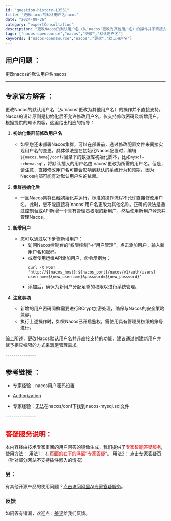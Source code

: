 ```yaml
---
id: "question-history-13531"
title: "更改nacos的默认用户名nacos"
date: "2024-09-26"
category: "expertConsultation"
description: "更改Nacos的默认用户名（从'nacos'更改为其他用户名）的操作并不直接支持。Nacos的设计原则是初始化后不允许修改用户名，仅支持修改密码及新增用户。根据提供的知识内容，这里给出相应的指导：1. **初始化集群前修改用户名**   - 如果您还未部署Nacos集群，可以在部署前，通过修改配置文"
tags: ["nacos-opensource","nacos","更改","默认用户名"]
keywords: ["nacos-opensource","nacos","更改","默认用户名"]
---
```


## 用户问题 ： 
 更改nacos的默认用户名nacos  

---------------
## 专家官方解答 ：

更改Nacos的默认用户名（从'nacos'更改为其他用户名）的操作并不直接支持。Nacos的设计原则是初始化后不允许修改用户名，仅支持修改密码及新增用户。根据提供的知识内容，这里给出相应的指导：

1. **初始化集群前修改用户名**
   - 如果您还未部署Nacos集群，可以在部署前，通过修改配置文件来间接实现用户名的变更。具体做法是在初始化Nacos配置时，编辑`${nacos.home}/conf/`目录下的数据库初始化脚本，比如`mysql-schema.sql`，将默认插入的用户名由'nacos'更改为所需的用户名。但是，请注意，直接修改用户名可能会影响到默认的系统行为和预期，因为Nacos内部可能有对默认用户名的依赖。

2. **集群初始化后**
   - 一旦Nacos集群已经初始化并运行，标准的操作流程不允许直接修改用户名。此时，您不能直接将'nacos'用户名更改为其他名称。正确的做法是通过控制台或API新增一个具有管理员权限的新用户，然后使用新用户登录并管理Nacos。

3. **新增用户**
   - 您可以通过以下步骤新增用户：
     - 访问Nacos控制台的“权限控制”->“用户管理”，点击添加用户，输入新用户名和密码。
     - 或者使用运维API添加用户，命令示例为：
       ```shell
       curl -X POST 'http://${nacos_host}:${nacos_port}/nacos/v1/auth/users?username=${new_username}&password=${new_password}'
       ```
     - 添加后，确保为新用户分配足够的权限以进行系统管理。

4. **注意事项**
   - 新增的用户密码同样需要进行BCrypt加密处理，确保与Nacos的安全策略兼容。
   - 执行上述操作时，如果Nacos已开启鉴权，需使用具有管理员权限的账号进行。

综上所述，更改Nacos默认用户名并非直接支持的功能，建议通过创建新用户并赋予相应权限的方式来满足管理需求。


<font color="#949494">---------------</font> 


## 参考链接 ：

* 专家经验：nacos用户密码设置 
 
 * [Authorization](https://nacos.io/docs/latest/guide/user/auth)
 
 * 专家经验：无法在nacos/conf下找到nacos-mysql.sql文件 


 <font color="#949494">---------------</font> 
 


## <font color="#FF0000">答疑服务说明：</font> 

本内容经由技术专家审阅的用户问答的镜像生成，我们提供了<font color="#FF0000">专家智能答疑服务</font>,使用方法：
用法1： 在<font color="#FF0000">页面的右下的浮窗”专家答疑“</font>。
用法2： 点击[专家答疑页](https://answer.opensource.alibaba.com/docs/intro)（针对部分网站不支持插件嵌入的情况）
### 另：


有其他开源产品的使用问题？[点击访问阿里AI专家答疑服务](https://answer.opensource.alibaba.com/docs/intro)。
### 反馈
如问答有错漏，欢迎点：[差评](https://ai.nacos.io/user/feedbackByEnhancerGradePOJOID?enhancerGradePOJOId=13916)给我们反馈。
